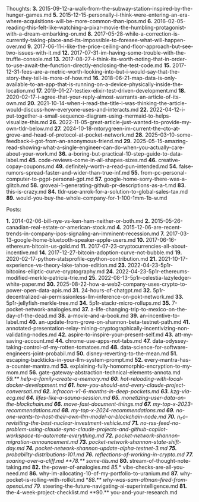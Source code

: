Thoughts:
**3.** 2015-09-12-a-walk-from-the-subway-station-inspired-by-the-hunger-games.md
**5.** 2015-12-15-personally-i-think-were-entering-an-era-where-acquisitions-will-be-more-common-than-ipos.md
**6.** 2016-02-05-reading-this-felt-like-watching-a-pixar-movie-the-humbling-protagonist-with-a-dream-embarking-on.md
**8.** 2017-05-28-while-a-correction-is-currently-taking-place-and-its-impossible-to-foresee-what-will-happen-over.md
**9.** 2017-06-11-i-like-the-price-ceiling-and-floor-approach-but-see-two-issues-with-it.md
**12.** 2017-07-31-im-having-some-trouble-with-the-truffle-console.md
**13.** 2017-08-27-i-think-its-worth-noting-that-in-order-to-use-await-the-function-directly-enclosing-the-test-code.md
**15.** 2017-12-31-fees-are-a-metric-worth-looking-into-but-i-would-say-that-the-story-they-tell-is-more-of-how.md
**16.** 2018-06-21-map-data-is-only-available-to-an-app-that-is-running-on-a-device-physically-inside-the-location.md
**17.** 2019-01-27-testiex-elixir-test-driven-development.md
**18.** 2020-02-17-i-agree-that-your-reply-almost-warrants-an-article-of-its-own.md
**20.** 2021-10-14-when-i-read-the-title-i-was-thinking-the-article-would-discuss-how-everyone-uses-and-interacts.md
**22.** 2022-04-12-i-put-together-a-small-sequence-diagram-using-mermaid-to-helps-visualize-this.md
**26.** 2022-11-05-great-article-just-wanted-to-provide-my-own-tldr-below.md
**27.** 2024-10-18-mtorygreen-im-current-the-cto-at-grove-and-head-of-protocol-at-pocket-network.md
**28.** 2025-03-10-some-feedback-i-got-from-an-anonymous-friend.md
**29.** 2025-05-15-amazing-read-showing-what-a-single-engineer-can-do-when-you-actually-care-about-your-work.md
**36.** a-boring-but-practical-10-step-guide-to-data-label.md
**45.** code-reviews-come-in-all-shapes-sizes.md
**46.** creative-copay-coupons.md
**49.** definitely-worth-a-read-pun-intended.md
**54.** false-rumors-spread-faster-and-wider-than-true-inf.md
**55.** from-pc-personal-computer-to-pgpt-personal-gpt.md
**57.** google-home-sorry-there-was-a-glitch.md
**58.** groveai-1-generating-github-pr-descriptions-as-a-t.md
**83.** this-is-crazy.md
**84.** tldr-use-anrok-for-a-solution-to-global-sales-tax.md
**89.** would-you-buy-the-whole-company-for-1-100-1mm-1b-w.md

Posts:

**1.** 2014-02-06-bill-nye-vs-ken-ham-neither-or-both.md
**2.** 2015-05-26-canadian-real-estate-or-american-stock.md
**4.** 2015-12-06-are-recent-trends-in-company-ipos-signaling-an-imminent-recession.md
**7.** 2017-03-13-google-home-bluetooth-speaker-apple-users.md
**10.** 2017-06-16-ethereum-bitcoin-us-gold.md
**11.** 2017-07-23-cryptocurrencies-all-about-incentive.md
**14.** 2017-12-27-bitcoin-adoption-curve-not-bubble.md
**19.** 2020-02-17-python-statsprofile-cpython-contribution.md
**21.** 2021-10-17-experience-vs-theory-lake-tahoe-edition.md
**23.** 2022-04-23-5p1r-bitcoins-elliptic-curve-cryptography.md
**24.** 2022-04-23-5p1r-ethereums-modified-merkle-patricia-trie.md
**25.** 2022-08-13-5p1r-celestia-lazyledger-white-paper.md
**30.** 2025-08-22-how-a-web2-company-uses-crypto-to-power-open-data-apis.md
**31.** 24-hours-of-chatgpt.md
**32.** 5p1r-decentralized-ai-permissionless-llm-inference-on-pokt-network.md
**33.** 5p1r-jellyfish-merkle-tree.md
**34.** 5p1r-stackr-micro-rollups.md
**35.** 7-pocket-network-analogies.md
**37.** a-life-changing-trip-to-mexico-on-the-day-of-the-dead.md
**38.** a-movie-and-a-book.md
**39.** an-incentive-to-label.md
**40.** an-update-from-grove-on-shannon-beta-testnet-path.md
**41.** annotated-presentation-relay-mining-cryptographically-incentivizing-non-validating-nodes.md
**42.** aspire-to-inspire-your-present-self.md
**43.** att-my-saving-account.md
**44.** chrome-use-apps-not-tabs.md
**47.** data-odyssey-taking-control-of-my-rotten-tomatoes.md
**48.** data-science-for-software-engineers-joint-probabil.md
**50.** disney-reverting-to-the-mean.md
**51.** escaping-backticks-in-your-llm-system-prompt.md
**52.** every-mantra-has-a-counter-mantra.md
**53.** explaining-fully-homomorphic-encryption-to-my-mom.md
**56.** gate-gateway-abstraction-technical-elements-annota.md
_59.** help-a-family-create-a-memory.md
**60.** hot-reloading-with-local-docker-development.md
**61.** how-you-should-end-every-claude-project-conversati.md
**62.** infracon-v1-6-months-in-deep-pockets.md
**63.** kzg-via-ecg.md
**64.** lifes-like-a-sauna-session.md
**65.** monetizing-user-data-on-the-blockchain.md
**66.** move-fast-document-things.md
**67.** my-top-x-2023-recommendations.md
**68.** my-top-x-2024-recommendations.md
**69.** no-one-wants-to-host-their-own-llm-model-or-blockchain-node.md
**70.** n₂o-revisiting-the-best-nuclear-investment-vehicle.md
**71.** no-rss-feed-no-problem-using-claude-sync-claude-projects-and-github-copilot-workspace-to-automate-everything.md
**72.** pocket-network-shannon-migration-announcement.md
**73.** pocket-network-shannon-state-shift-day.md
**74.** pocket-network-shannon-update-alpha-testnet-3.md
**75.** probability-distributions-101.md
**76.** reflections-of-working-in-crypto.md
**77.** soaring-over-a-cliff.md
**78.\*\* some-tils.md_
**80.** stream-of-thought-note-taking.md
**82.** the-power-of-analogies.md
*85.** vibe-checks-are-all-you-need.md
**86.** why-im-allocating-10-of-my-portfolio-to-uranium.md
**87.** why-pocket-is-rolling-with-rollkit.md
**88.\*\* why-was-sam-altman-fired-from-openai.md
*79.** steering-the-future-navigating-ai-superintelligence.md
**81.** the-4-week-project-checklist.md
**90.\*\* you-and-your-research.md
